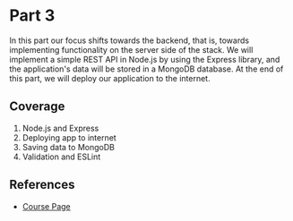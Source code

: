 # Part 3

In this part our focus shifts towards the backend, that is, towards implementing functionality on the server side of the stack. We will implement a simple REST API in Node.js by using the Express library, and the application's data will be stored in a MongoDB database. At the end of this part, we will deploy our application to the internet.

## Coverage

1. Node.js and Express
2. Deploying app to internet
3. Saving data to MongoDB
4. Validation and ESLint

## References

- [Course Page](https://fullstackopen.com/en/part3)
